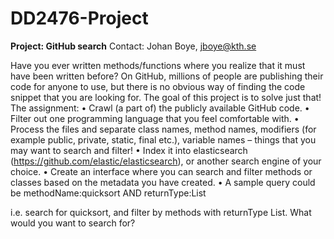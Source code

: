 # DD2476-Project
**Project: GitHub search**
Contact: Johan Boye, jboye@kth.se

Have you ever written methods/functions where you realize that it must have been written
before? On GitHub, millions of people are publishing their code for anyone to use, but there
is no obvious way of finding the code snippet that you are looking for. The goal of this
project is to solve just that!
The assignment:
  • Crawl (a part of) the publicly available GitHub code.
  • Filter out one programming language that you feel comfortable with.
  • Process the files and separate class names, method names, modifiers (for example
  public, private, static, final etc.), variable names – things that you may want to search
  and filter!
  • Index it into elasticsearch (https://github.com/elastic/elasticsearch), or another
  search engine of your choice.
  • Create an interface where you can search and filter methods or classes based on the
  metadata you have created.
  • A sample query could be methodName:quicksort AND returnType:List

i.e. search for quicksort, and filter by methods with returnType List. What would you
want to search for?
